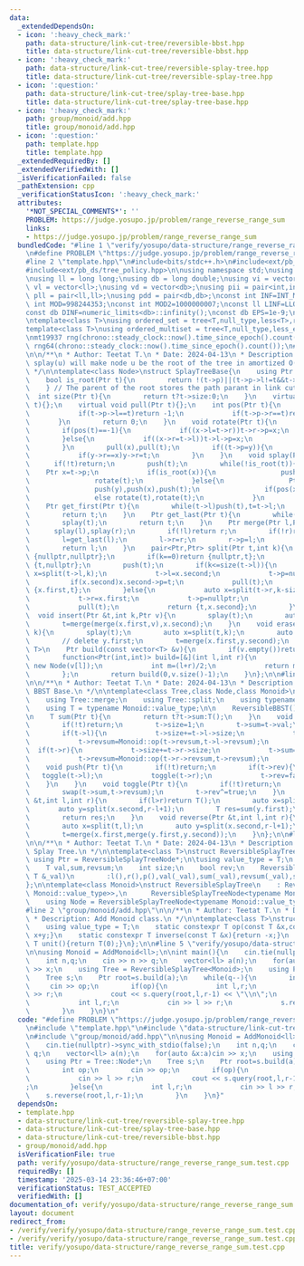 ```yaml
---
data:
  _extendedDependsOn:
  - icon: ':heavy_check_mark:'
    path: data-structure/link-cut-tree/reversible-bbst.hpp
    title: data-structure/link-cut-tree/reversible-bbst.hpp
  - icon: ':heavy_check_mark:'
    path: data-structure/link-cut-tree/reversible-splay-tree.hpp
    title: data-structure/link-cut-tree/reversible-splay-tree.hpp
  - icon: ':question:'
    path: data-structure/link-cut-tree/splay-tree-base.hpp
    title: data-structure/link-cut-tree/splay-tree-base.hpp
  - icon: ':heavy_check_mark:'
    path: group/monoid/add.hpp
    title: group/monoid/add.hpp
  - icon: ':question:'
    path: template.hpp
    title: template.hpp
  _extendedRequiredBy: []
  _extendedVerifiedWith: []
  _isVerificationFailed: false
  _pathExtension: cpp
  _verificationStatusIcon: ':heavy_check_mark:'
  attributes:
    '*NOT_SPECIAL_COMMENTS*': ''
    PROBLEM: https://judge.yosupo.jp/problem/range_reverse_range_sum
    links:
    - https://judge.yosupo.jp/problem/range_reverse_range_sum
  bundledCode: "#line 1 \"verify/yosupo/data-structure/range_reverse_range_sum.test.cpp\"\
    \n#define PROBLEM \"https://judge.yosupo.jp/problem/range_reverse_range_sum\"\n\
    #line 2 \"template.hpp\"\n#include<bits/stdc++.h>\n#include<ext/pb_ds/assoc_container.hpp>\n\
    #include<ext/pb_ds/tree_policy.hpp>\n\nusing namespace std;\nusing namespace __gnu_pbds;\n\
    \nusing ll = long long;\nusing db = long double;\nusing vi = vector<int>;\nusing\
    \ vl = vector<ll>;\nusing vd = vector<db>;\nusing pii = pair<int,int>;\nusing\
    \ pll = pair<ll,ll>;\nusing pdd = pair<db,db>;\nconst int INF=INT_MAX/2;\nconst\
    \ int MOD=998244353;\nconst int MOD2=1000000007;\nconst ll LINF=LLONG_MAX/2;\n\
    const db DINF=numeric_limits<db>::infinity();\nconst db EPS=1e-9;\nconst db PI=acos(db(-1));\n\
    \ntemplate<class T>\nusing ordered_set = tree<T,null_type,less<T>,rb_tree_tag,tree_order_statistics_node_update>;\n\
    template<class T>\nusing ordered_multiset = tree<T,null_type,less_equal<T>,rb_tree_tag,tree_order_statistics_node_update>;\n\
    \nmt19937 rng(chrono::steady_clock::now().time_since_epoch().count());\nmt19937_64\
    \ rng64(chrono::steady_clock::now().time_since_epoch().count());\n#line 2 \"data-structure/link-cut-tree/splay-tree-base.hpp\"\
    \n\n/**\n * Author: Teetat T.\n * Date: 2024-04-13\n * Description: Splay Tree.\
    \ splay(u) will make node u be the root of the tree in amortized O(log n) time.\n\
    \ */\n\ntemplate<class Node>\nstruct SplayTreeBase{\n    using Ptr = Node*;\n\
    \    bool is_root(Ptr t){\n        return !(t->p)||(t->p->l!=t&&t->p->r!=t);\n\
    \    } // The parent of the root stores the path parant in link cut tree.\n  \
    \  int size(Ptr t){\n        return t?t->size:0;\n    }\n    virtual void push(Ptr\
    \ t){};\n    virtual void pull(Ptr t){};\n    int pos(Ptr t){\n        if(t->p){\n\
    \            if(t->p->l==t)return -1;\n            if(t->p->r==t)return 1;\n \
    \       }\n        return 0;\n    }\n    void rotate(Ptr t){\n        Ptr x=t->p,y=x->p;\n\
    \        if(pos(t)==-1){\n            if((x->l=t->r))t->r->p=x;\n            t->r=x,x->p=t;\n\
    \        }else{\n            if((x->r=t->l))t->l->p=x;\n            t->l=x,x->p=t;\n\
    \        }\n        pull(x),pull(t);\n        if((t->p=y)){\n            if(y->l==x)y->l=t;\n\
    \            if(y->r==x)y->r=t;\n        }\n    }\n    void splay(Ptr t){\n  \
    \      if(!t)return;\n        push(t);\n        while(!is_root(t)){\n        \
    \    Ptr x=t->p;\n            if(is_root(x)){\n                push(x),push(t);\n\
    \                rotate(t);\n            }else{\n                Ptr y=x->p;\n\
    \                push(y),push(x),push(t);\n                if(pos(x)==pos(t))rotate(x),rotate(t);\n\
    \                else rotate(t),rotate(t);\n            }\n        }\n    }\n\
    \    Ptr get_first(Ptr t){\n        while(t->l)push(t),t=t->l;\n        splay(t);\n\
    \        return t;\n    }\n    Ptr get_last(Ptr t){\n        while(t->r)push(t),t=t->r;\n\
    \        splay(t);\n        return t;\n    }\n    Ptr merge(Ptr l,Ptr r){\n  \
    \      splay(l),splay(r);\n        if(!l)return r;\n        if(!r)return l;\n\
    \        l=get_last(l);\n        l->r=r;\n        r->p=l;\n        pull(l);\n\
    \        return l;\n    }\n    pair<Ptr,Ptr> split(Ptr t,int k){\n        if(!t)return\
    \ {nullptr,nullptr};\n        if(k==0)return {nullptr,t};\n        if(k==size(t))return\
    \ {t,nullptr};\n        push(t);\n        if(k<=size(t->l)){\n            auto\
    \ x=split(t->l,k);\n            t->l=x.second;\n            t->p=nullptr;\n  \
    \          if(x.second)x.second->p=t;\n            pull(t);\n            return\
    \ {x.first,t};\n        }else{\n            auto x=split(t->r,k-size(t->l)-1);\n\
    \            t->r=x.first;\n            t->p=nullptr;\n            if(x.first)x.first->p=t;\n\
    \            pull(t);\n            return {t,x.second};\n        }\n    }\n  \
    \  void insert(Ptr &t,int k,Ptr v){\n        splay(t);\n        auto x=split(t,k);\n\
    \        t=merge(merge(x.first,v),x.second);\n    }\n    void erase(Ptr &t,int\
    \ k){\n        splay(t);\n        auto x=split(t,k);\n        auto y=split(x.second,1);\n\
    \        // delete y.first;\n        t=merge(x.first,y.second);\n    }\n    template<class\
    \ T>\n    Ptr build(const vector<T> &v){\n        if(v.empty())return nullptr;\n\
    \        function<Ptr(int,int)> build=[&](int l,int r){\n            if(l==r)return\
    \ new Node(v[l]);\n            int m=(l+r)/2;\n            return merge(build(l,m),build(m+1,r));\n\
    \        };\n        return build(0,v.size()-1);\n    }\n};\n\n#line 2 \"data-structure/link-cut-tree/reversible-bbst.hpp\"\
    \n\n/**\n * Author: Teetat T.\n * Date: 2024-04-13\n * Description: Revesible\
    \ BBST Base.\n */\n\ntemplate<class Tree,class Node,class Monoid>\nstruct ReversibleBBST:Tree{\n\
    \    using Tree::merge;\n    using Tree::split;\n    using typename Tree::Ptr;\n\
    \    using T = typename Monoid::value_type;\n\n    ReversibleBBST()=default;\n\
    \n    T sum(Ptr t){\n        return t?t->sum:T();\n    }\n    void pull(Ptr t){\n\
    \        if(!t)return;\n        t->size=1;\n        t->sum=t->val;\n        t->revsum=t->val;\n\
    \        if(t->l){\n            t->size+=t->l->size;\n            t->sum=Monoid::op(t->l->sum,t->sum);\n\
    \            t->revsum=Monoid::op(t->revsum,t->l->revsum);\n        }\n      \
    \  if(t->r){\n            t->size+=t->r->size;\n            t->sum=Monoid::op(t->sum,t->r->sum);\n\
    \            t->revsum=Monoid::op(t->r->revsum,t->revsum);\n        }\n    }\n\
    \    void push(Ptr t){\n        if(!t)return;\n        if(t->rev){\n         \
    \   toggle(t->l);\n            toggle(t->r);\n            t->rev=false;\n    \
    \    }\n    }\n    void toggle(Ptr t){\n        if(!t)return;\n        swap(t->l,t->r);\n\
    \        swap(t->sum,t->revsum);\n        t->rev^=true;\n    }\n    T query(Ptr\
    \ &t,int l,int r){\n        if(l>r)return T();\n        auto x=split(t,l);\n \
    \       auto y=split(x.second,r-l+1);\n        T res=sum(y.first);\n        t=merge(x.first,merge(y.first,y.second));\n\
    \        return res;\n    }\n    void reverse(Ptr &t,int l,int r){\n        if(l>r)return;\n\
    \        auto x=split(t,l);\n        auto y=split(x.second,r-l+1);\n        toggle(y.first);\n\
    \        t=merge(x.first,merge(y.first,y.second));\n    }\n};\n\n#line 4 \"data-structure/link-cut-tree/reversible-splay-tree.hpp\"\
    \n\n/**\n * Author: Teetat T.\n * Date: 2024-04-13\n * Description: Reversible\
    \ Splay Tree.\n */\n\ntemplate<class T>\nstruct ReversibleSplayTreeNode{\n   \
    \ using Ptr = ReversibleSplayTreeNode*;\n\tusing value_type = T;\n    Ptr l,r,p;\n\
    \    T val,sum,revsum;\n    int size;\n    bool rev;\n    ReversibleSplayTreeNode(const\
    \ T &_val)\n        :l(),r(),p(),val(_val),sum(_val),revsum(_val),size(1),rev(false){}\n\
    };\n\ntemplate<class Monoid>\nstruct ReversibleSplayTree\n    : ReversibleBBST<SplayTreeBase<ReversibleSplayTreeNode<typename\
    \ Monoid::value_type>>,\n      ReversibleSplayTreeNode<typename Monoid::value_type>,Monoid>{\n\
    \    using Node = ReversibleSplayTreeNode<typename Monoid::value_type>;\n};\n\n\
    #line 2 \"group/monoid/add.hpp\"\n\n/**\n * Author: Teetat T.\n * Date: 2024-04-14\n\
    \ * Description: Add Monoid class.\n */\n\ntemplate<class T>\nstruct AddMonoid{\n\
    \    using value_type = T;\n    static constexpr T op(const T &x,const T &y){return\
    \ x+y;}\n    static constexpr T inverse(const T &x){return -x;}\n    static constexpr\
    \ T unit(){return T(0);}\n};\n\n#line 5 \"verify/yosupo/data-structure/range_reverse_range_sum.test.cpp\"\
    \n\nusing Monoid = AddMonoid<ll>;\n\nint main(){\n    cin.tie(nullptr)->sync_with_stdio(false);\n\
    \    int n,q;\n    cin >> n >> q;\n    vector<ll> a(n);\n    for(auto &x:a)cin\
    \ >> x;\n    using Tree = ReversibleSplayTree<Monoid>;\n    using Ptr = Tree::Node*;\n\
    \    Tree s;\n    Ptr root=s.build(a);\n    while(q--){\n        int op;\n   \
    \     cin >> op;\n        if(op){\n            int l,r;\n            cin >> l\
    \ >> r;\n            cout << s.query(root,l,r-1) << \"\\n\";\n        }else{\n\
    \            int l,r;\n            cin >> l >> r;\n            s.reverse(root,l,r-1);\n\
    \        }\n    }\n}\n"
  code: "#define PROBLEM \"https://judge.yosupo.jp/problem/range_reverse_range_sum\"\
    \n#include \"template.hpp\"\n#include \"data-structure/link-cut-tree/reversible-splay-tree.hpp\"\
    \n#include \"group/monoid/add.hpp\"\n\nusing Monoid = AddMonoid<ll>;\n\nint main(){\n\
    \    cin.tie(nullptr)->sync_with_stdio(false);\n    int n,q;\n    cin >> n >>\
    \ q;\n    vector<ll> a(n);\n    for(auto &x:a)cin >> x;\n    using Tree = ReversibleSplayTree<Monoid>;\n\
    \    using Ptr = Tree::Node*;\n    Tree s;\n    Ptr root=s.build(a);\n    while(q--){\n\
    \        int op;\n        cin >> op;\n        if(op){\n            int l,r;\n\
    \            cin >> l >> r;\n            cout << s.query(root,l,r-1) << \"\\n\"\
    ;\n        }else{\n            int l,r;\n            cin >> l >> r;\n        \
    \    s.reverse(root,l,r-1);\n        }\n    }\n}"
  dependsOn:
  - template.hpp
  - data-structure/link-cut-tree/reversible-splay-tree.hpp
  - data-structure/link-cut-tree/splay-tree-base.hpp
  - data-structure/link-cut-tree/reversible-bbst.hpp
  - group/monoid/add.hpp
  isVerificationFile: true
  path: verify/yosupo/data-structure/range_reverse_range_sum.test.cpp
  requiredBy: []
  timestamp: '2025-03-14 23:36:46+07:00'
  verificationStatus: TEST_ACCEPTED
  verifiedWith: []
documentation_of: verify/yosupo/data-structure/range_reverse_range_sum.test.cpp
layout: document
redirect_from:
- /verify/verify/yosupo/data-structure/range_reverse_range_sum.test.cpp
- /verify/verify/yosupo/data-structure/range_reverse_range_sum.test.cpp.html
title: verify/yosupo/data-structure/range_reverse_range_sum.test.cpp
---
```


